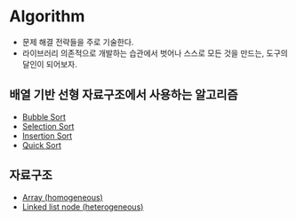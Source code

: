 # Algorithm
- 문제 해결 전략들을 주로 기술한다.
- 라이브러리 의존적으로 개발하는 습관에서 벗어나 스스로 모든 것을 만드는, 도구의 달인이 되어보자.

## 배열 기반 선형 자료구조에서 사용하는 알고리즘
- [Bubble Sort](https://github.com/csyouk/algorithm_datastructure/blob/master/Sorting-Algorithms/BubbleSort.md)
- [Selection Sort](https://github.com/csyouk/algorithm_datastructure/blob/master/Sorting-Algorithms/SelectionSort.md)
- [Insertion Sort](https://github.com/csyouk/algorithm_datastructure/blob/master/Sorting-Algorithms/InsertionSort.md)
- [Quick Sort](https://github.com/csyouk/algorithm_datastructure/blob/master/Sorting-Algorithms/QuickSort.md)


## 자료구조
- [Array (homogeneous)](https://github.com/csyouk/algorithm_datastructure/blob/master/Data-Structure/Array.md)
- [Linked list node (heterogeneous)](https://github.com/csyouk/algorithm_datastructure/blob/master/Data-Structure/SinglyLinkedListNode.md)

